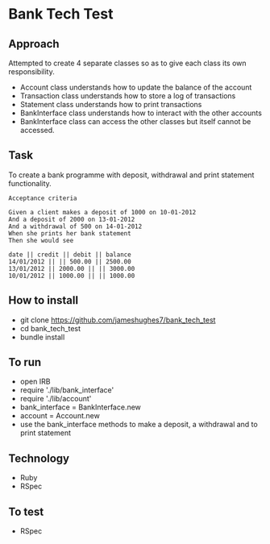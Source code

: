 # Bank Tech Test

Approach
---
Attempted to create 4 separate classes so as to give each class its own responsibility.
- Account class understands how to update the balance of the account
- Transaction class understands how to store a log of transactions
- Statement class understands how to print transactions
- BankInterface class understands how to interact with the other accounts
- BankInterface class can access the other classes but itself cannot be accessed.

Task
----
To create a bank programme with deposit, withdrawal and print statement functionality.


```
Acceptance criteria

Given a client makes a deposit of 1000 on 10-01-2012
And a deposit of 2000 on 13-01-2012
And a withdrawal of 500 on 14-01-2012
When she prints her bank statement
Then she would see

date || credit || debit || balance
14/01/2012 || || 500.00 || 2500.00
13/01/2012 || 2000.00 || || 3000.00
10/01/2012 || 1000.00 || || 1000.00
```


## How to install
- git clone https://github.com/jameshughes7/bank_tech_test
- cd bank_tech_test
- bundle install


## To run
- open IRB
- require './lib/bank_interface'
- require './lib/account'
- bank_interface = BankInterface.new
- account = Account.new
- use the bank_interface methods to make a deposit, a withdrawal and to print statement


## Technology
- Ruby
- RSpec


## To test
- RSpec
